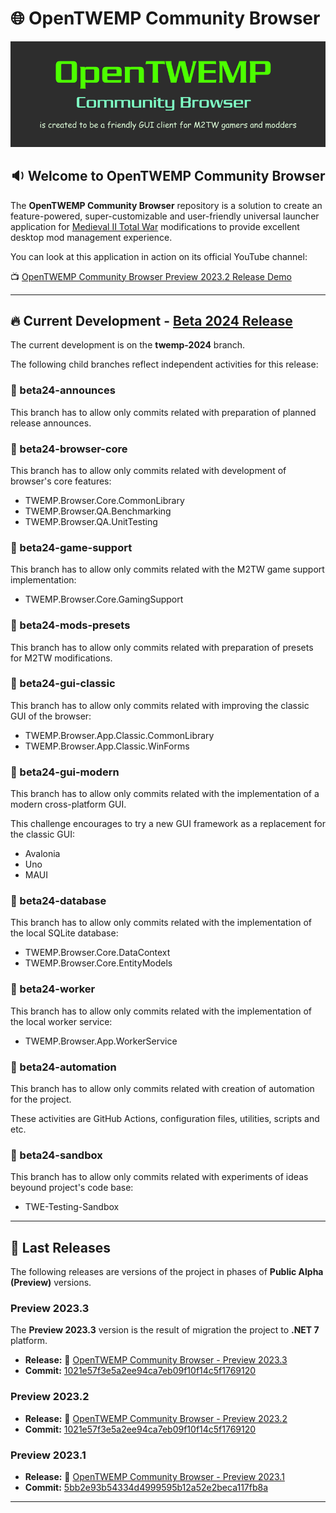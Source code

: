 # :globe_with_meridians: OpenTWEMP Community Browser

![OpenTWEMP Community Browser](./.images/OpenTWEMP_Logo_Readme.png)

## :sound: Welcome to OpenTWEMP Community Browser

The **OpenTWEMP Community Browser** repository is a solution to create an feature-powered, super-customizable and user-friendly universal launcher application for [Medieval II Total War](https://store.steampowered.com/app/4700/Total_War_MEDIEVAL_II__Definitive_Edition/) modifications to provide excellent desktop mod management experience.

You can look at this application in action on its official YouTube channel:

:tv: [OpenTWEMP Community Browser Preview 2023.2 Release Demo](https://www.youtube.com/playlist?list=PLLgpEiC0ZVBEgV6UofrRX5WsL9M--PAkO)

---

## :fire: Current Development - [Beta 2024 Release](https://github.com/users/dar920910/projects/15/views/2)

The current development is on the **twemp-2024** branch.

The following child branches reflect independent activities for this release:

### :small_blue_diamond: beta24-announces

This branch has to allow only commits related with preparation of planned release announces.

### :small_blue_diamond: beta24-browser-core

This branch has to allow only commits related with development of browser's core features:

* TWEMP.Browser.Core.CommonLibrary
* TWEMP.Browser.QA.Benchmarking
* TWEMP.Browser.QA.UnitTesting

### :small_blue_diamond: beta24-game-support

This branch has to allow only commits related with the M2TW game support implementation:

* TWEMP.Browser.Core.GamingSupport

### :small_blue_diamond: beta24-mods-presets

This branch has to allow only commits related with preparation of presets for M2TW modifications.

### :small_blue_diamond: beta24-gui-classic

This branch has to allow only commits related with improving the classic GUI of the browser:

* TWEMP.Browser.App.Classic.CommonLibrary
* TWEMP.Browser.App.Classic.WinForms

### :small_blue_diamond: beta24-gui-modern

This branch has to allow only commits related with the implementation of a modern cross-platform GUI.

This challenge encourages to try a new GUI framework as a replacement for the classic GUI:

* Avalonia
* Uno
* MAUI

### :small_blue_diamond: beta24-database

This branch has to allow only commits related with the implementation of the local SQLite database:

* TWEMP.Browser.Core.DataContext
* TWEMP.Browser.Core.EntityModels

### :small_blue_diamond: beta24-worker

This branch has to allow only commits related with the implementation of the local worker service:

* TWEMP.Browser.App.WorkerService

### :small_blue_diamond: beta24-automation

This branch has to allow only commits related with creation of automation for the project.

These activities are GitHub Actions, configuration files, utilities, scripts and etc.

### :small_blue_diamond: beta24-sandbox

This branch has to allow only commits related with experiments of ideas beyound project's code base:

* TWE-Testing-Sandbox

---

## :hammer: Last Releases

The following releases are versions of the project in phases of **Public Alpha (Preview)** versions.

### Preview 2023.3

The **Preview 2023.3** version is the result of migration the project to **.NET 7** platform.

* **Release:** :link: [OpenTWEMP Community Browser - Preview 2023.3](https://github.com/dar920910/OpenTWEMP-Community-Browser/releases/tag/preview_2023_3)
* **Commit:** [1021e57f3e5a2ee94ca7eb09f10f14c5f1769120](https://github.com/dar920910/OpenTWEMP-Community-Browser/commit/37d4f11074b59fc27e0ee6f040415652b9ac772c)

### Preview 2023.2

* **Release:** :link: [OpenTWEMP Community Browser - Preview 2023.2](https://github.com/dar920910/OpenTWEMP-Community-Browser/releases/tag/preview_2023_2)
* **Commit:** [1021e57f3e5a2ee94ca7eb09f10f14c5f1769120](https://github.com/dar920910/OpenTWEMP-Community-Browser/tree/1021e57f3e5a2ee94ca7eb09f10f14c5f1769120)

### Preview 2023.1

* **Release:** :link: [OpenTWEMP Community Browser - Preview 2023.1](https://github.com/dar920910/OpenTWEMP-Community-Browser/releases/tag/preview_2023_1)
* **Commit:** [5bb2e93b54334d4999595b12a52e2beca117fb8a](https://github.com/dar920910/OpenTWEMP-Community-Browser/tree/5bb2e93b54334d4999595b12a52e2beca117fb8a)

---
